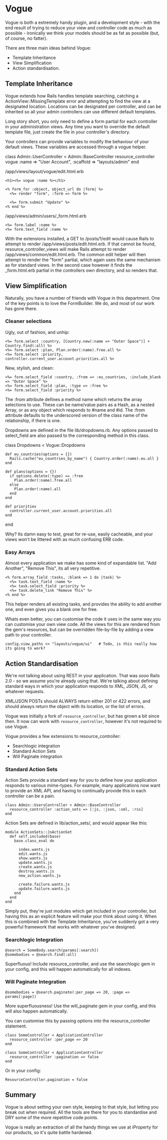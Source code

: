 # Vogue

Vogue is both a extremely handy plugin, and a development style - with the end result of trying to reduce your view and controller code as much as possible - ironically we think your models should be as fat as possible (but, of course, no fatter).

There are three main ideas behind Vogue:

* Template Inheritance
* View Simplification
* Action standardisation.

## Template Inheritance

Vogue extends how Rails handles template searching, catching a ActionView::MissingTemplate error and attempting to find the view at a designated location. Locations can be designated per controller, and can be inherited so all your admin controllers can use different default templates.

Long story short, you only need to define a form partial for each controller in your administration views. Any time you want to override the default template file, just create the file in your controller's directory.

Your controllers can provide variables to modify the behaviour of your default views. These variables are accessed through a vogue helper.

class Admin::UserController < Admin::BaseController
  resource_controller
  vogue :name => "User Account", :scaffold => "layouts/admin"
end

/app/views/layout/vogue/edit.html.erb

    <h1><%= vogue :name %></h1>

    <% form_for :object, object_url do |form| %>
      <%= render "form", :form => form %>

      <%= form.submit "Update" %>
    <% end %>

/app/views/admin/users/_form.html.erb

    <%= form.label :name %>
    <%= form.text_field :name %>

With the extensions installed, a GET to /posts/1/edit would cause Rails to attempt to render /app/views/posts/edit.html.erb. If that cannot be found, resource_controller_views will make Rails attempt to render /app/views/common/edit.html.erb. The common edit helper will then attempt to render the "form" partial, which again uses the same mechanism as for standard views. In the second case however it finds the _form.html.erb partial in the controllers own directory, and so renders that.

## View Simplification

Naturally, you have a number of friends with Vogue in this department. One of the key points is to love the FormBuilder. We do, and most of our work has gone there.

### Cleaner selections

Ugly, out of fashion, and unhip:

    <%= form.select :country, [Country.new(:name => "Outer Space")] + Country.find(:all) %>
    <%= form.select :plan, Plan.order(:name).free.all %>
    <%= form.select :priority, controller.current_user.account.priorities.all %>

New, stylish, and clean:

    <%= form.select_field :country, :from => :eu_countries, :include_blank => "Outer Space" %>
    <%= form.select_field :plan, :type => :free %>
    <%= form.select_field :priority %>

The :from attribute defines a method name which returns the array selections to use. These can be name/value pairs as a Hash, as a nested Array, or as any object which responds to #name and #id. The :from attribute defaults to the underscored version of the class name of the relationship, if there is one.

Dropdowns are defined in the file lib/dropdowns.rb. Any options passed to select_field are also passed to the corresponding method in this class.

class Dropdowns < Vogue::Dropdowns

    def eu_countries(options = {})
      Rails.cache("eu_countries_by_name") { Country.order(:name).eu.all }
    end
  
    def plans(options = {})
      if options.delete(:type) == :free
        Plan.order(:name).free.all
      else
        Plan.order(:name).all
      end
    end
  
    def priorities
      controller.current_user.account.priorities.all
    end
  
end

Why? Its damn easy to test, great for re-use, easily cacheable, and your views won't be littered with as much confusing ERB code.

### Easy Arrays

Almost every application we make has some kind of expandable list. "Add Another", "Remove This", its all very repetitive.

    <% form.array_field :tasks, :blank => 1 do |task| %>
      <%= task.text_field :name %>
      <%= task.select_field :priority %>
      <%= task.delete_link "Remove This" %>
    <% end %>

This helper renders all existing tasks, and provides the ability to add another one, and even gives you a blank one for free.

Whats even better, you can customise the code it uses in the same way you can customise your own view code. All the views for this are rendered from the gem's resources, but can be overridden file-by-file by adding a view path to your controller.

    config.view_paths << "layouts/vogue/ui"   # Todo, is this really how its going to work?

## Action Standardisation

We're not talking about using REST in your application. That was _sooo_ Rails 2.0 - so we assume you're already using that. We're talking about defining standard ways in which your application responds to XML, JSON, JS, or whatever requests. 

XML/JSON POSTs should ALWAYS return either 201 or 422 errors, and should always return the object with its location, or the list of errors.

Vogue was initially a fork of `resource_controller`, but has grown a bit since then. It now can work with `resource_controller`, however it's not required to use Vogue.

Vogue provides a few extensions to resource_controller:

* Searchlogic integration
* Standard Action Sets
* Will Paginate integration

### Standard Action Sets

Action Sets provide a standard way for you to define how your application responds to various mime-types. For example, many applications now want to provide an XML API, and having to continually provide this in each controller can be a pain.

    class Admin::UsersController < Admin::BaseController
      resource_controller :action_sets => [:js, :json, :xml, :rss]
    end

Action Sets are defined in lib/action_sets/, and would appear like this:

    module ActionSets::JsActionSet
      def self.included(base)
        base.class_eval do

          index.wants.js
          edit.wants.js
          show.wants.js
          update.wants.js
          create.wants.js
          destroy.wants.js
          new_action.wants.js

          create.failure.wants.js
          update.failure.wants.js
        end
      end
    end

Simply put, they're just modules which get included in your controller, but having this as an explicit feature will make your think about using it. When this is combined with the Template Inheritance, you've suddenly got a very powerful framework that works with whatever you've designed.

### Searchlogic Integration

    @search = SomeBody.search(params[:search])
    @somebodies = @search.find(:all)

Superfluous! Include resource_controller, and use the searchlogic gem in your config, and this will happen automatically for all indexes.

### Will Paginate Integration

    @somebodies = @search.paginate(:per_page => 20, :page => params[:page])

More superfluousness! Use the will_paginate gem in your config, and this will also happen automatically.

You can customise this by passing options into the resource_controller statement.

    class SomeController < ApplicationController
      resource_controller :per_page => 20
    end

    class SomeController < ApplicationController
      resource_controller :pagination => false
    end

Or in your config:

    ResourceController.pagination = false


## Summary

Vogue is about setting your own style, keeping to that style, but letting you break out when required. All the tools are there for you to standardise and DRY some of the more repetitive code points.

Vogue is really an extraction of all the handy things we use at iProperty for our products, so it's quite battle hardened.

